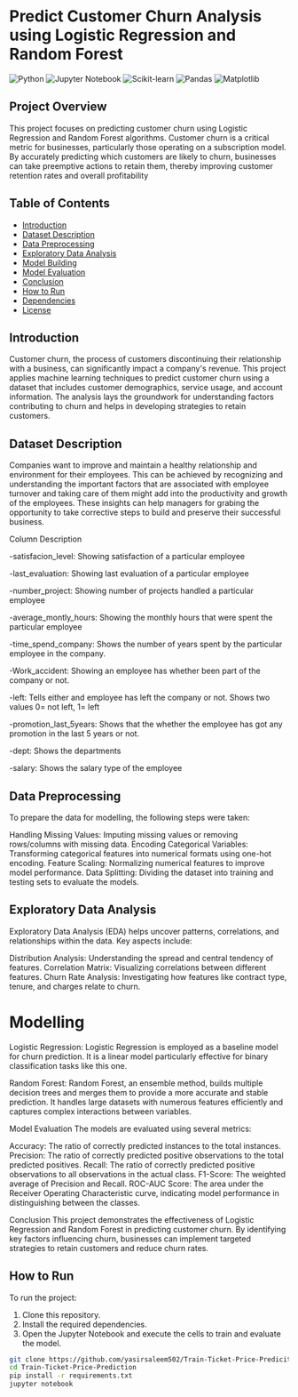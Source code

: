 # Predict Customer Churn Analysis using Logistic Regression and Random Forest
![Python](https://img.shields.io/badge/Python-3.8+-green)
![Jupyter Notebook](https://img.shields.io/badge/Tools-Jupyter%20Notebook-orange)
![Scikit-learn](https://img.shields.io/badge/Library-Scikit--learn-blue)
![Pandas](https://img.shields.io/badge/Library-Pandas-yellow)
![Matplotlib](https://img.shields.io/badge/Library-Matplotlib-lightblue)

## Project Overview

This project focuses on predicting customer churn using Logistic Regression and Random Forest algorithms. Customer churn is a critical metric for businesses, particularly those operating on a subscription model. By accurately predicting which customers are likely to churn, businesses can take preemptive actions to retain them, thereby improving customer retention rates and overall profitability

## Table of Contents

- [Introduction](#introduction)
- [Dataset Description](#dataset-description)
- [Data Preprocessing](#data-preprocessing)
- [Exploratory Data Analysis](#exploratory-data-analysis)
- [Model Building](#model-building)
- [Model Evaluation](#model-evaluation)
- [Conclusion](#conclusion)
- [How to Run](#how-to-run)
- [Dependencies](#dependencies)
- [License](#license)

## Introduction

Customer churn, the process of customers discontinuing their relationship with a business, can significantly impact a company's revenue. This project applies machine learning techniques to predict customer churn using a dataset that includes customer demographics, service usage, and account information. The analysis lays the groundwork for understanding factors contributing to churn and helps in developing strategies to retain customers.

## Dataset Description

Companies want to improve and maintain a healthy relationship and environment for their employees. This can be achieved by recognizing and understanding the important factors that are associated with employee turnover and taking care of them might add into the productivity and growth of the employees. These insights can help managers for grabing the opportunity to take corrective steps to build and preserve their successful business.

Column Description

-satisfacion_level:           Showing satisfaction of a particular employee

-last_evaluation:             Showing last evaluation of a particular employee

-number_project:              Showing number of projects handled a particular employee

-average_montly_hours:        Showing the monthly hours that were spent the particular employee

-time_spend_company:         Shows the number of years spent by the particular employee in the company.

-Work_accident:             Showing an employee has whether been part of the company or not.

-left:                     Tells either and employee has left the company or not. Shows two values 0= not left, 1= left

-promotion_last_5years:   Shows that the whether the employee has got any promotion in the last 5 years or not.

-dept:                    Shows the departments

-salary:                  Shows the salary type of the employee


## Data Preprocessing

To prepare the data for modelling, the following steps were taken:

Handling Missing Values: Imputing missing values or removing rows/columns with missing data.
Encoding Categorical Variables: Transforming categorical features into numerical formats using one-hot encoding.
Feature Scaling: Normalizing numerical features to improve model performance.
Data Splitting: Dividing the dataset into training and testing sets to evaluate the models.

## Exploratory Data Analysis

Exploratory Data Analysis (EDA) helps uncover patterns, correlations, and relationships within the data. Key aspects include:

Distribution Analysis: Understanding the spread and central tendency of features.
Correlation Matrix: Visualizing correlations between different features.
Churn Rate Analysis: Investigating how features like contract type, tenure, and charges relate to churn.

# Modelling

Logistic Regression:
Logistic Regression is employed as a baseline model for churn prediction. It is a linear model particularly effective for binary classification tasks like this one.

Random Forest:
Random Forest, an ensemble method, builds multiple decision trees and merges them to provide a more accurate and stable prediction. It handles large datasets with numerous features efficiently and captures complex interactions between variables.

Model Evaluation
The models are evaluated using several metrics:

Accuracy: The ratio of correctly predicted instances to the total instances.
Precision: The ratio of correctly predicted positive observations to the total predicted positives.
Recall: The ratio of correctly predicted positive observations to all observations in the actual class.
F1-Score: The weighted average of Precision and Recall.
ROC-AUC Score: The area under the Receiver Operating Characteristic curve, indicating model performance in distinguishing between the classes.

Conclusion
This project demonstrates the effectiveness of Logistic Regression and Random Forest in predicting customer churn. By identifying key factors influencing churn, businesses can implement targeted strategies to retain customers and reduce churn rates.

## How to Run

To run the project:
1. Clone this repository.
2. Install the required dependencies.
3. Open the Jupyter Notebook and execute the cells to train and evaluate the model.

```bash
git clone https://github.com/yasirsaleem502/Train-Ticket-Price-Predicition-using-Linear-Regression.git
cd Train-Ticket-Price-Prediction
pip install -r requirements.txt
jupyter notebook
